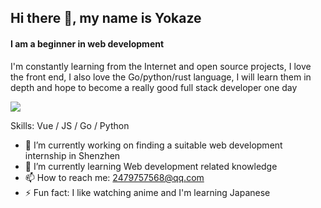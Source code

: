 ## Hi there 👋, my name is Yokaze

#### I am a beginner in web development

I'm constantly learning from the Internet and open source projects, I love the front end, I also love the Go/python/rust language, I will learn them in depth and hope to become a really good full stack developer one day

![](https://testingcf.jsdelivr.net/gh/4444TENSEI/CDN/img/background/github/banner-1.webp)

Skills: Vue / JS / Go / Python

- 🔭 I’m currently working on finding a suitable web development internship in Shenzhen 
- 🌱 I’m currently learning Web development related knowledge 
- 📫 How to reach me: 2479757568@qq.com 
- ⚡ Fun fact: I like watching anime and I'm learning Japanese 
